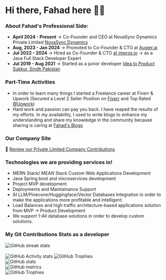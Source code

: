 # Hi there, Fahad here 🧑‍💻


###  About Fahad's Professional Side:
- **April 2024 - Present** -> Co-Founder and CEO at NovaSync Dynamics Private Limited [NovaSync Dynamics](https://www.novasyncdynamics.com)
- **Aug, 2023 - Jan 2024** -> Promoted to Co-Founder & CTO at [Augier.ai](https://augier.ai)
- **Jul 2022 - 2024** -> Hired as Co-Founder & CTO [at impros.io](https://impros.io/) -> as a Java Full Stack Developer Expert
- **Jul 2019 - Aug 2021** -> Started as a junior developer [Idea to Product Sukkur, Sindh Pakistan](https://i2p.com.pk/)

### Part-Time Activities
- In order to learn many things I started a Freelance career at Fiverr & Upwork (Secured a Level 2 Seller Position on [Fiverr](https://www.fiverr.com/fahadqureshi2) and Top Rated [ @Upwork](https://www.upwork.com/freelancers/~01255e73e2ffad9cd7))
- Hard work and passion can pay you back. I have reaped the results of my efforts. In my availability, I used to write blogs to enhance my understanding and share my knowledge in the community because sharing is caring at [Fahad's Blogs](https://www.fahadshahzad.com/blog)
    
### Our Company Site 
🔗 [Review our Private Limited Company Contributions](https://www.novasyncdynamics.com/)
    

### Technologies we are providing services in!
* MERN Stack/ MEAN Stack Custom Web Applications Development
* Java Spring boot and microservices development
* Project MVP development
* Deployments and Maintainance Support
* AI LLM/Pinecone/Huggingface/Vector Databases Integration in order to make the applications more profitable and intelligent.
* Load Balances and high traffic architecture-based applications solution from MVP -> Product Development
* We support 1-All database solutions in order to develop custom solutions.

### My Git Contributions Stats as a developer
![GitHub streak stats](https://github-readme-streak-stats.herokuapp.com/?user=fahad-qureshi786)  
<br/>
 ![GitHub Activity stats]( https://activity-graph.herokuapp.com/graph?username=fahad-qureshi786)
![GitHub Trophies ](https://github-profile-trophy.vercel.app/?username=fahad-qureshi786)  
![GitHub stats](https://github-readme-stats.vercel.app/api?username=fahad-qureshi786&show_icons=true&theme=dark)  
![GitHub metrics](https://metrics.lecoq.io/fahad-qureshi786)  
![GitHub Trophies ](https://github-readme-stats.vercel.app/api/top-langs/?username=fahad-qureshi786)  
